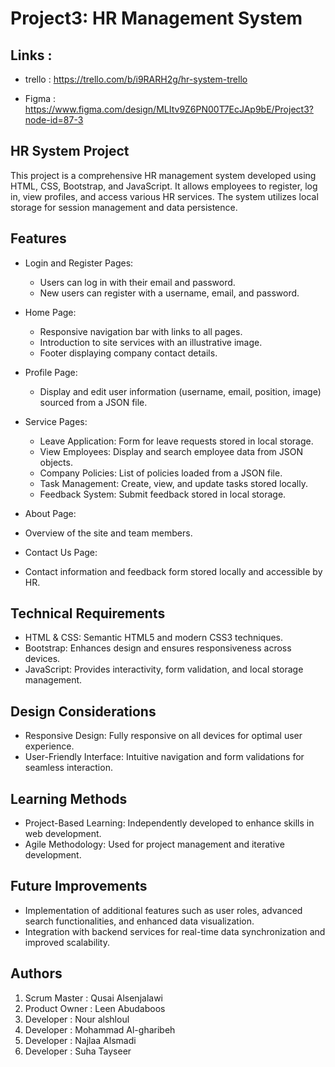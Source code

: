 # Project3: HR Management System
## Links :
* trello : https://trello.com/b/i9RARH2g/hr-system-trello

* Figma : https://www.figma.com/design/MLItv9Z6PN00T7EcJAp9bE/Project3?node-id=87-3

## HR System Project
This project is a comprehensive HR management system developed using HTML, CSS, Bootstrap, and JavaScript. It allows employees to register, log in, view profiles, and access various HR services. The system utilizes local storage for session management and data persistence.

## Features
* Login and Register Pages:
  - Users can log in with their email and password.
  - New users can register with a username, email, and password.

* Home Page:
  - Responsive navigation bar with links to all pages.
  - Introduction to site services with an illustrative image.
  - Footer displaying company contact details.

* Profile Page:
  - Display and edit user information (username, email, position, image) sourced from a JSON file.
* Service Pages:
  - Leave Application: Form for leave requests stored in local storage.
  - View Employees: Display and search employee data from JSON objects.
  - Company Policies: List of policies loaded from a JSON file.
  - Task Management: Create, view, and update tasks stored locally.
  - Feedback System: Submit feedback stored in local storage.

* About Page:
 - Overview of the site and team members.
* Contact Us Page:
 - Contact information and feedback form stored locally and accessible by HR.

## Technical Requirements
* HTML & CSS: Semantic HTML5 and modern CSS3 techniques.
* Bootstrap: Enhances design and ensures responsiveness across devices.
* JavaScript: Provides interactivity, form validation, and local storage management.

## Design Considerations
* Responsive Design: Fully responsive on all devices for optimal user experience.
* User-Friendly Interface: Intuitive navigation and form validations for seamless interaction.
## Learning Methods
* Project-Based Learning: Independently developed to enhance skills in web development.
* Agile Methodology: Used for project management and iterative development.
## Future Improvements
* Implementation of additional features such as user roles, advanced search functionalities, and enhanced data visualization.
* Integration with backend services for real-time data synchronization and improved scalability.

## Authors
1. Scrum Master : Qusai Alsenjalawi
2. Product Owner : Leen Abudaboos
3. Developer : Nour alshloul
4. Developer : Mohammad Al-gharibeh
5. Developer : Najlaa Alsmadi
6. Developer : Suha Tayseer

